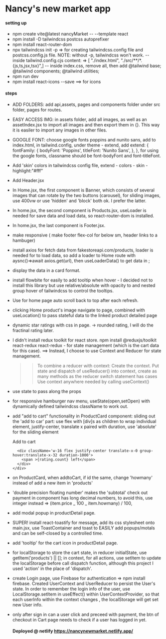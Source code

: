 # Nancy's new market app

#### setting up

- npm create vite@latest nancyMarket -- --template react
- npm install -D tailwindcss postcss autoprefixer
- npm install react-router-dom
- npx tailwindcss init -p => for creating tailwindcss.config file and postcss.config.js file. NOTE: without -p, tailwindcss won't work.
  -- inside tailwind.config.cjs content: => [ "./index.html", "./src/**/*.{js,ts,jsx,tsx}",]
  -- inside index.css, remove all, then add
  @tailwind base;
  @tailwind components;
  @tailwind utilities;
- npm run dev
- npm install react-icons --save ==> for icons

#### steps

- ADD FOLDERS: add api,assets, pages and components folder under src folder, pages for routes.
- EASY ACCESS IMG: in assets folder, add all images, as well as an assetIndex.jsx to import all images and then export them in {}. This way it is easiler to import any images in other files.
- GOOGLE FONT: choose google fonts poppins and nunito sans, add to index.html, in tailwind.config, under theme - extend, add extend: {
  fontFamily: {
  bodyFont: 'Poppins',
  titleFont: 'Nunito Sans',
  },
  },
  for using the google fonts, classname should be font-bodyFont and font-titleFont.

- Add 'skin' colors in tailwindcss config file, extend - colors - skin - highlight:"#fff"
- Add Header.jsx
- In Home.jsx, the first component is Banner, which consists of several images that can rotate by the two buttons (carousel), for sliding images, use 400vw or use 'hidden' and 'block' both ok. I prefer the latter.
- In home.jsx, the second component is Products.jsx, useLoader is needed for save data and load data, so react-router-dom is installed.
- In home.jsx, the last component is Footer.jsx. 
- make responsive ( make footer flex-col for below sm, header links to a hambuger)
- install axios for fetch data from fakestoreapi.com/products, loader is needed for <Home> to load data, so add a loader to Home route with aysnc()=>await axios.get(url), then useLoaderData() to get data in <Products>;
- display the data in a card format.
- install flowbite for easily to add tooltip when hover - I decided not to install this library but use relative/absolute with opacity to and nested group hover of tailwindcss to control the tooltips.
- Use <ScrollRestoration /> for home page auto scroll back to top after each refresh.
- clicking Home product's image navigate to <ProductDetail /> page, <Link state to> combined with useLocation() to pass stateful data to the linked product detailed page
- dynamic star ratings with css in <ProdjuctDetail> page. -> rounded rating, I will do the fractinal rating later.
- I didn't install redux toolkit for react store. npm install @reduxjs/toolkit react-redux react-redux - for state management (which is the cart data for this case). ==> Instead, I choose to use Context and Reducer for state management.

  > > To combine a reducer with context:
  > > Create the context.
  > > Put state and dispatch of useReducer() into context, create as many methods as the reducer switch statement has cases
  > > Use context anywhere needed by calling useContext()

- <Link to state> use state to pass along the props
- for responsive hamburger nav menu, useState(open,setOpen) with dynamically defined tailwindcss className to work out.
- add "add to cart" functionality in ProductCard component: sliding out the 'add to car' part: use flex with [div]s as children to wrap individual element, justify-center, translate x paired with duration, use 'absolute' for the sliding element

  > > <div className='absolute top-10 right-0 w-16 h-6 text-skin-bright_yellow bg-skin-base px-2 py-1 font-thin rounded-s-lg text-xs  flex overflow-hidden'>

     <div className='absolute -translate-x-32 group-hover:translate-x-0 duration-1000 flex justify-center'>
          <span >Add to cart</span>
        </div>

        <div className='w-16 flex justify-center translate-x-0 group-hover:translate-x-32 duration-1000'>
          <span >{rating.count} left</span>
        </div>
      </div>

- on ProductCard, when addtoCart, if id the same, change 'howmany' instead of add a new item in 'products'
- 'double precision floating number' makes the 'subtotal' check out payment in <Card> component has long decimal numbers, to avoid this, use integer instead => (item.price _ 100 _ item.howmany) / 100,
- add modal popup in productDetail page.
- SUPER! install react-toastify for message, add its css stylesheet onto main.jsx, use ToastContainer and toast to EASILY add popups/motals and can be self-closed by a controlled time.
- add 'tooltip' for the cart icon in productDetail page.
- for localStorage to store the cart state, in reducer initialState, use getItem('products') || []; in context, for all actions, use setItem to update the localStorage before call dispatch function, although this project I used 'action' in the place of 'dispatch'.
- create Login page, use Firebase for authentication => npm install firebase. Created UserContext and UserReducer to persist the User's state. In order to remember the login info of the user, use LocalStorage.setItem in useEffect() within UserContextProvider, so that each userInfo within the context changes , the localStorage will get set new User info.
- only after sign in can a user click and preceed with payment, the btn of checkout in Cart page needs to check if a user has logged in yet.

  
  #### Deployed @ netlify https://nancynewmarket.netlify.app/
